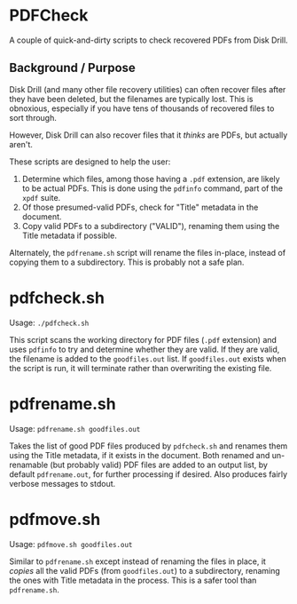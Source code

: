 # PDFCheck

A couple of quick-and-dirty scripts to check recovered PDFs from Disk Drill.

## Background / Purpose

Disk Drill (and many other file recovery utilities) can often recover files after they have been deleted, but the filenames are typically lost.  This is obnoxious, especially if you have tens of thousands of recovered files to sort through.

However, Disk Drill can also recover files that it *thinks* are PDFs, but actually aren't.

These scripts are designed to help the user:

1. Determine which files, among those having a `.pdf` extension, are likely to be actual PDFs.  This is done using the `pdfinfo` command, part of the `xpdf` suite.
2. Of those presumed-valid PDFs, check for "Title" metadata in the document.
3. Copy valid PDFs to a subdirectory ("VALID"), renaming them using the Title metadata if possible.

Alternately, the `pdfrename.sh` script will rename the files in-place, instead of copying them to a subdirectory.  This is probably not a safe plan.

# pdfcheck.sh

Usage: `./pdfcheck.sh`

This script scans the working directory for PDF files (`.pdf` extension) and uses `pdfinfo` to try and determine whether they are valid.  If they are valid, the filename is added to the `goodfiles.out` list.  If `goodfiles.out` exists when the script is run, it will terminate rather than overwriting the existing file.

# pdfrename.sh

Usage: `pdfrename.sh goodfiles.out`

Takes the list of good PDF files produced by `pdfcheck.sh` and renames them using the Title metadata, if it exists in the document.  Both renamed and un-renamable (but probably valid) PDF files are added to an output list, by default `pdfrename.out`, for further processing if desired. Also produces fairly verbose messages to stdout.

# pdfmove.sh

Usage: `pdfmove.sh goodfiles.out`

Similar to `pdfrename.sh` except instead of renaming the files in place, it *copies* all the valid PDFs (from `goodfiles.out`) to a subdirectory, renaming the ones with Title metadata in the process. This is a safer tool than `pdfrename.sh`.
